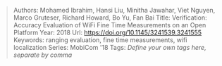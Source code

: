 > Authors: Mohamed Ibrahim, Hansi Liu, Minitha Jawahar, Viet Nguyen, Marco Gruteser, Richard Howard, Bo Yu, Fan Bai
> Title: Verification: Accuracy Evaluation of WiFi Fine Time Measurements on an Open Platform
> Year: 2018
> Url: https://doi.org/10.1145/3241539.3241555
> Keywords: ranging evaluation, fine time measurements, wifi localization
> Series: MobiCom '18
> Tags: *Define your own tags here, separate by comma*
